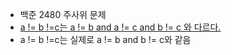 - 백준 2480 주사위 문제
- [a != b !=c는 a != b and a != c and b != c 와 다르다.](https://stackoverflow.com/questions/58395948/why-a-b-c-is-not-equal-to-a-b-and-a-c-and-b-)
- a != b !=c는 실제로 a != b and b != c와 같음
